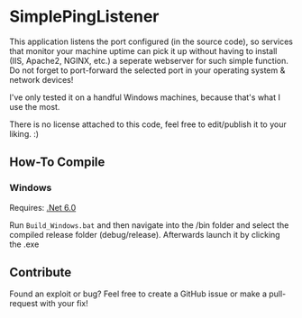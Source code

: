 # SimplePingListener

This application listens the port configured (in the source code), so services that monitor your machine uptime can pick it up without having to install (IIS, Apache2, NGINX, etc.) a seperate webserver for such simple function. Do not forget to port-forward the selected port in your operating system & network devices!

I've only tested it on a handful Windows machines, because that's what I use the most.

There is no license attached to this code, feel free to edit/publish it to your liking. :)

## How-To Compile

### Windows
Requires: [.Net 6.0](https://dotnet.microsoft.com/download/dotnet/thank-you/sdk-6.0.100-windows-x64-installer)

Run `Build_Windows.bat` and then navigate into the /bin folder and select the compiled release folder (debug/release). Afterwards launch it by clicking the .exe


## Contribute
Found an exploit or bug? Feel free to create a GitHub issue or make a pull-request with your fix!
